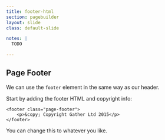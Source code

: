 ```yaml
---
title: footer-html
section: pagebuilder
layout: slide
class: default-slide

notes: | 
  TODO

---
```


## Page Footer

We can use the `footer` element in the same way as our header.

Start by adding the footer HTML and copyright info:

    <footer class="page-footer">
        <p>&copy; Copyright Gather Ltd 2015</p>
    </footer>

You can change this to whatever you like.